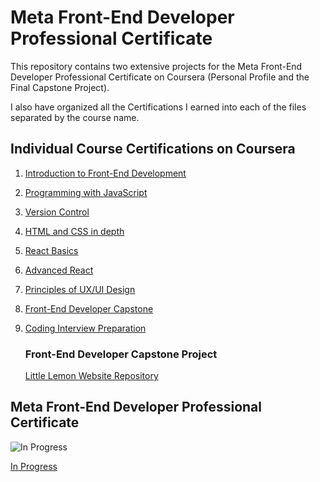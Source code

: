 # Meta Front-End Developer Professional Certificate

This repository contains two extensive projects for the Meta Front-End Developer 
Professional Certificate on Coursera (Personal Profile and the Final Capstone Project).

I also have organized all the Certifications I earned into each of the files separated by the course name.

## Individual Course Certifications on Coursera

1. [Introduction to Front-End Development](https://coursera.org/share/f95724420491cca6a02823d8aec3d62f)
2. [Programming with JavaScript](https://coursera.org/share/713d49fc8b86bc8f4a3cbcb79b66edc0)
3. [Version Control](https://coursera.org/share/86d1400f64b23d2ce21f41ce378b46e3)
4. [HTML and CSS in depth](https://coursera.org/share/fc7a7125f9e852edb92cf1e7ba193184)
5. [React Basics](https://coursera.org/share/95277ef55491b9cc8d83ea8e156fa952)
6. [Advanced React](https://coursera.org/share/477bf6aae10d81637e7f9871bd612f4a)
7. [Principles of UX/UI Design](https://coursera.org/share/f226e588a176650265dbcced549d07b5)
8. [Front-End Developer Capstone](https://coursera.org/share/a8c6a90f196bcd33d9284dc39d15635b)
9. [Coding Interview Preparation]()

   ### Front-End Developer Capstone Project

   [Little Lemon Website Repository](https://github.com/YashPatki02/Little-Lemon)

## Meta Front-End Developer Professional Certificate

![In Progress]()


[In Progress]()

